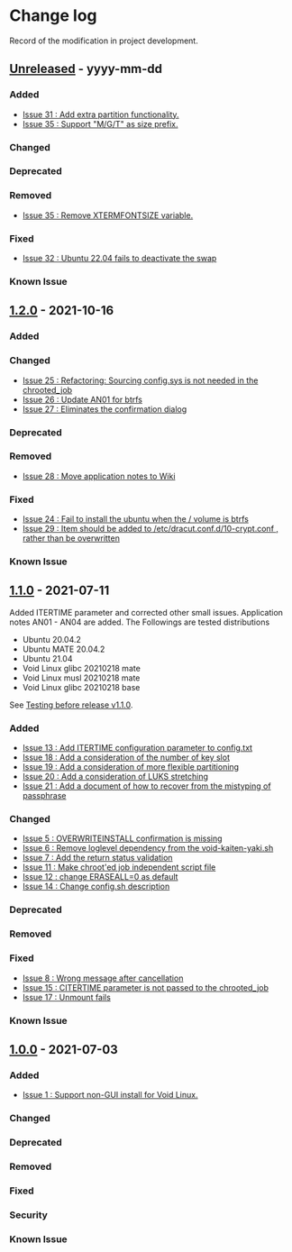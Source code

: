 # Change log
Record of the modification in project development.

## [Unreleased] - yyyy-mm-dd
### Added
- [Issue 31 : Add extra partition functionality.](https://github.com/suikan4github/kaiten-yaki/issues/31)
- [Issue 35 : Support "M/G/T" as size prefix.](https://github.com/suikan4github/kaiten-yaki/issues/35)

### Changed
### Deprecated
### Removed
- [Issue 35 : Remove XTERMFONTSIZE variable.](https://github.com/suikan4github/kaiten-yaki/issues/35)

### Fixed
- [Issue 32 : Ubuntu 22.04 fails to deactivate the swap](https://github.com/suikan4github/kaiten-yaki/issues/32)

### Known Issue

## [1.2.0] - 2021-10-16
### Added
### Changed
- [Issue 25 : Refactoring: Sourcing config.sys is not needed in the chrooted_job](https://github.com/suikan4github/kaiten-yaki/issues/25)
- [Issue 26 : Update AN01 for btrfs](https://github.com/suikan4github/kaiten-yaki/issues/26)
- [Issue 27 : Eliminates the confirmation dialog](https://github.com/suikan4github/kaiten-yaki/issues/27)

### Deprecated
### Removed
- [Issue 28 : Move application notes to Wiki](https://github.com/suikan4github/kaiten-yaki/issues/28)

### Fixed
- [Issue 24 : Fail to install the ubuntu when the / volume is btrfs](https://github.com/suikan4github/kaiten-yaki/issues/24)
- [Issue 29 : Item should be added to /etc/dracut.conf.d/10-crypt.conf , rather than be overwritten](https://github.com/suikan4github/kaiten-yaki/issues/29)

### Known Issue

## [1.1.0] - 2021-07-11
Added ITERTIME parameter and corrected other small issues. Application notes AN01 - AN04 are added. 
The Followings are tested distributions 
- Ubuntu 20.04.2
- Ubuntu MATE 20.04.2
- Ubuntu 21.04
- Void Linux glibc 20210218 mate
- Void Linux musl 20210218 mate
- Void Linux glibc 20210218 base

See [Testing before release v1.1.0](https://github.com/suikan4github/kaiten-yaki/issues/16).
### Added
- [Issue 13 : Add ITERTIME configuration parameter to config.txt](https://github.com/suikan4github/kaiten-yaki/issues/13)
- [Issue 18 : Add a consideration of the number of key slot](https://github.com/suikan4github/kaiten-yaki/issues/18)
- [Issue 19 : Add a consideration of more flexible partitioning](https://github.com/suikan4github/kaiten-yaki/issues/19)
- [Issue 20 : Add a consideration of LUKS stretching](https://github.com/suikan4github/kaiten-yaki/issues/20)
- [Issue 21 : Add a document of how to recover from the mistyping of passphrase](https://github.com/suikan4github/kaiten-yaki/issues/21)

### Changed
- [Issue 5 : OVERWRITEINSTALL confirmation is missing](https://github.com/suikan4github/kaiten-yaki/issues/5)
- [Issue 6 : Remove loglevel dependency from the void-kaiten-yaki.sh ](https://github.com/suikan4github/kaiten-yaki/6)
- [Issue 7 : Add the return status validation ](https://github.com/suikan4github/kaiten-yaki/7)
- [Issue 11 : Make chroot'ed job independent script file ](https://github.com/suikan4github/kaiten-yaki/11)
- [Issue 12 : change ERASEALL=0 as default ](https://github.com/suikan4github/kaiten-yaki/12)
- [Issue 14 : Change config.sh description ](https://github.com/suikan4github/kaiten-yaki/14)

### Deprecated
### Removed
### Fixed
- [Issue 8 : Wrong message after cancellation ](https://github.com/suikan4github/kaiten-yaki/8)
- [Issue 15 : CITERTIME parameter is not passed to the chrooted_job ](https://github.com/suikan4github/kaiten-yaki/15)
- [Issue 17 : Unmount fails ](https://github.com/suikan4github/kaiten-yaki/17)

### Known Issue

## [1.0.0] - 2021-07-03

### Added
- [Issue 1 : Support non-GUI install for Void Linux.](https://github.com/suikan4github/kaiten-yaki/issues/1)

### Changed
### Deprecated
### Removed
### Fixed
### Security
### Known Issue


[Unreleased]: https://github.com/suikan4github/kaiten-yaki/compare/v1.2.0...develop
[1.2.0]: https://github.com/suikan4github/kaiten-yaki/compare/v1.1.0...v1.2.0
[1.1.0]: https://github.com/suikan4github/kaiten-yaki/compare/v1.0.0...v1.1.0
[1.0.0]: https://github.com/suikan4github/kaiten-yaki/compare/v0.0.0...v1.0.0
